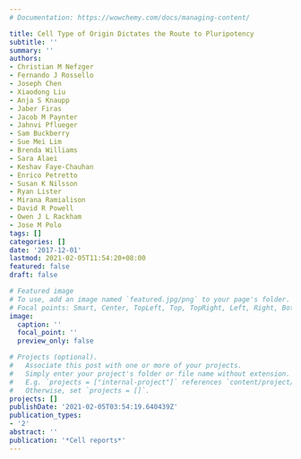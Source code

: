 ```yaml
---
# Documentation: https://wowchemy.com/docs/managing-content/

title: Cell Type of Origin Dictates the Route to Pluripotency
subtitle: ''
summary: ''
authors:
- Christian M Nefzger
- Fernando J Rossello
- Joseph Chen
- Xiaodong Liu
- Anja S Knaupp
- Jaber Firas
- Jacob M Paynter
- Jahnvi Pflueger
- Sam Buckberry
- Sue Mei Lim
- Brenda Williams
- Sara Alaei
- Keshav Faye-Chauhan
- Enrico Petretto
- Susan K Nilsson
- Ryan Lister
- Mirana Ramialison
- David R Powell
- Owen J L Rackham
- Jose M Polo
tags: []
categories: []
date: '2017-12-01'
lastmod: 2021-02-05T11:54:20+08:00
featured: false
draft: false

# Featured image
# To use, add an image named `featured.jpg/png` to your page's folder.
# Focal points: Smart, Center, TopLeft, Top, TopRight, Left, Right, BottomLeft, Bottom, BottomRight.
image:
  caption: ''
  focal_point: ''
  preview_only: false

# Projects (optional).
#   Associate this post with one or more of your projects.
#   Simply enter your project's folder or file name without extension.
#   E.g. `projects = ["internal-project"]` references `content/project/deep-learning/index.md`.
#   Otherwise, set `projects = []`.
projects: []
publishDate: '2021-02-05T03:54:19.640439Z'
publication_types:
- '2'
abstract: ''
publication: '*Cell reports*'
---
```

